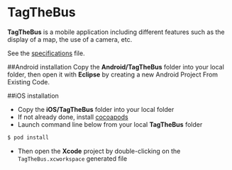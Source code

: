 # TagTheBus
**TagTheBus** is a mobile application including different features such as the display of a map, the use of a camera, etc.

See the [specifications](https://github.com/STUDIO-Artaban/TagTheBus/blob/master/Tag%20the%20Bus.pdf) file.

##Android installation
Copy the **Android/TagTheBus** folder into your local folder, then open it with **Eclipse** by creating a new Android Project From Existing Code.

##iOS installation
* Copy the **iOS/TagTheBus** folder into your local folder
* If not already done, install [cocoapods](https://guides.cocoapods.org/using/getting-started.html)
* Launch command line below from your local **TagTheBus** folder

```bash
$ pod install
```

* Then open the **Xcode** project by double-clicking on the `TagTheBus.xcworkspace` generated file

